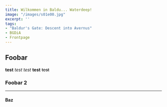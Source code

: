 ```yaml
---
title: Wilkommen in Baldu... Waterdeep!
image: "/images/s01e00.jpg"
excerpt: ''
tags:
- "Baldur's Gate: Descent into Avernus"
- BGDiA
- Frontpage
---
```


## Foobar

**test** *test* _test_ __test__ ~~test~~

### Foobar 2

---

#### Baz
